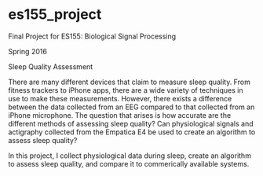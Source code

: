 # es155_project
Final Project for ES155: Biological Signal Processing 

Spring 2016

Sleep Quality Assessment 

There are many different devices that claim to measure sleep quality. From fitness trackers to iPhone apps, there are a wide variety of techniques in use to make these measurements. However, there exists a difference between the data collected from an EEG compared to that collected from an iPhone microphone. The question that arises is how accurate are the different methods of assessing sleep quality? Can physiological signals and actigraphy collected from the Empatica E4 be used to create an algorithm to assess sleep quality?

In this project, I collect physiological data during sleep, create an algorithm to assess sleep quality, and compare it to commerically available systems. 
